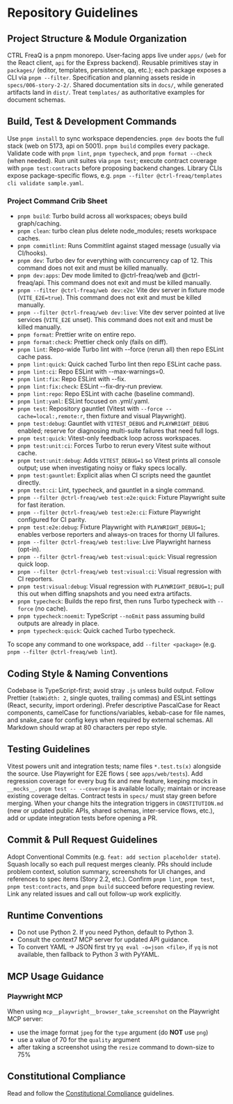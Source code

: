 # Repository Guidelines

## Project Structure & Module Organization

CTRL FreaQ is a pnpm monorepo. User-facing apps live under `apps/` (`web` for
the React client, `api` for the Express backend). Reusable primitives stay in
`packages/` (editor, templates, persistence, qa, etc.); each package exposes a
CLI via `pnpm --filter`. Specification and planning assets reside in
`specs/006-story-2-2/`. Shared documentation sits in `docs/`, while generated
artifacts land in `dist/`. Treat `templates/` as authoritative examples for
document schemas.

## Build, Test & Development Commands

Use `pnpm install` to sync workspace dependencies. `pnpm dev` boots the full
stack (web on 5173, api on 5001). `pnpm build` compiles every package. Validate
code with `pnpm lint`, `pnpm typecheck`, and `pnpm format --check` (when
needed). Run unit suites via `pnpm test`; execute contract coverage with
`pnpm test:contracts` before proposing backend changes. Library CLIs expose
package-specific flows, e.g.
`pnpm --filter @ctrl-freaq/templates cli validate sample.yaml`.

### Project Command Crib Sheet

- `pnpm build`: Turbo build across all workspaces; obeys build graph/caching.
- `pnpm clean`: turbo clean plus delete node_modules; resets workspace caches.
- `pnpm commitlint`: Runs Commitlint against staged message (usually via
  CI/hooks).
- `pnpm dev`: Turbo dev for everything with concurrency cap of 12. This command
  does not exit and must be killed manually.
- `pnpm dev:apps`: Dev mode limited to @ctrl-freaq/web and @ctrl-freaq/api. This
  command does not exit and must be killed manually.
- `pnpm --filter @ctrl-freaq/web dev:e2e`: Vite dev server in fixture mode
  (`VITE_E2E=true`). This command does not exit and must be killed manually.
- `pnpm --filter @ctrl-freaq/web dev:live`: Vite dev server pointed at live
  services (`VITE_E2E` unset). This command does not exit and must be killed
  manually.
- `pnpm format`: Prettier write on entire repo.
- `pnpm format:check`: Prettier check only (fails on diff).
- `pnpm lint`: Repo-wide Turbo lint with --force (rerun all) then repo ESLint
  cache pass.
- `pnpm lint:quick`: Quick cached Turbo lint then repo ESLint cache pass.
- `pnpm lint:ci`: Repo ESLint with --max-warnings=0.
- `pnpm lint:fix`: Repo ESLint with --fix.
- `pnpm lint:fix:check`: ESLint --fix-dry-run preview.
- `pnpm lint:repo`: Repo ESLint with cache (baseline command).
- `pnpm lint:yaml`: ESLint focused on .yml/.yaml.
- `pnpm test`: Repository gauntlet (Vitest with
  `--force --cache=local:,remote:r`, then fixture and visual Playwright).
- `pnpm test:debug`: Gauntlet with `VITEST_DEBUG` and `PLAYWRIGHT_DEBUG`
  enabled; reserve for diagnosing multi-suite failures that need full logs.
- `pnpm test:quick`: Vitest-only feedback loop across workspaces.
- `pnpm test:unit:ci`: Forces Turbo to rerun every Vitest suite without cache.
- `pnpm test:unit:debug`: Adds `VITEST_DEBUG=1` so Vitest prints all console
  output; use when investigating noisy or flaky specs locally.
- `pnpm test:gauntlet`: Explicit alias when CI scripts need the gauntlet
  directly.
- `pnpm test:ci`: Lint, typecheck, and gauntlet in a single command.
- `pnpm --filter @ctrl-freaq/web test:e2e:quick`: Fixture Playwright suite for
  fast iteration.
- `pnpm --filter @ctrl-freaq/web test:e2e:ci`: Fixture Playwright configured for
  CI parity.
- `pnpm test:e2e:debug`: Fixture Playwright with `PLAYWRIGHT_DEBUG=1`; enables
  verbose reporters and always-on traces for thorny UI failures.
- `pnpm --filter @ctrl-freaq/web test:live`: Live Playwright harness (opt-in).
- `pnpm --filter @ctrl-freaq/web test:visual:quick`: Visual regression quick
  loop.
- `pnpm --filter @ctrl-freaq/web test:visual:ci`: Visual regression with CI
  reporters.
- `pnpm test:visual:debug`: Visual regression with `PLAYWRIGHT_DEBUG=1`; pull
  this out when diffing snapshots and you need extra artifacts.
- `pnpm typecheck`: Builds the repo first, then runs Turbo typecheck with
  `--force` (no cache).
- `pnpm typecheck:noemit`: TypeScript `--noEmit` pass assuming build outputs are
  already in place.
- `pnpm typecheck:quick`: Quick cached Turbo typecheck.

To scope any command to one workspace, add `--filter <package>` (e.g.
`pnpm --filter @ctrl-freaq/web lint`).

## Coding Style & Naming Conventions

Codebase is TypeScript-first; avoid stray `.js` unless build output. Follow
Prettier (`tabWidth: 2`, single quotes, trailing commas) and ESLint settings
(React, security, import ordering). Prefer descriptive PascalCase for React
components, camelCase for functions/variables, kebab-case for file names, and
snake_case for config keys when required by external schemas. All Markdown
should wrap at 80 characters per repo style.

## Testing Guidelines

Vitest powers unit and integration tests; name files `*.test.ts(x)` alongside
the source. Use Playwright for E2E flows ( see `apps/web/tests`). Add regression
coverage for every bug fix and new feature, keeping mocks in `__mocks__`.
`pnpm test -- --coverage` is available locally; maintain or increase existing
coverage deltas. Contract tests in `specs/` must stay green before merging. When
your change hits the integration triggers in `CONSTITUTION.md` (new or updated
public APIs, shared schemas, inter-service flows, etc.), add or update
integration tests before opening a PR.

## Commit & Pull Request Guidelines

Adopt Conventional Commits (e.g. `feat: add section placeholder state`). Squash
locally so each pull request merges cleanly. PRs should include problem context,
solution summary, screenshots for UI changes, and references to spec items
(Story 2.2, etc.). Confirm `pnpm lint`, `pnpm test`, `pnpm test:contracts`, and
`pnpm build` succeed before requesting review. Link any related issues and call
out follow-up work explicitly.

## Runtime Conventions

- Do not use Python 2. If you need Python, default to Python 3.
- Consult the context7 MCP server for updated API guidance.
- To convert YAML → JSON first try `yq eval -o=json <file>`, if `yq` is not
  available, then fallback to Python 3 with PyYAML.

## MCP Usage Guidance

### Playwright MCP

When using `mcp__playwright__browser_take_screenshot` on the Playwright MCP
server:

- use the image format `jpeg` for the `type` argument (do **NOT** use `png`)
- use a value of 70 for the `quality` argument
- after taking a screenshot using the `resize` command to down-size to 75%

## Constitutional Compliance

Read and follow the [Constitutional Compliance](CONSTITUTION.md) guidelines.
